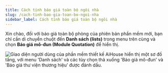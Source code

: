 ```yaml
---
title: Cách tính báo giá toàn bộ ngôi nhà
slug: /cach-tinh-bao-gia-toan-bo-ngoi-nha
sidebar_label: Cách tính báo giá toàn bộ ngôi nhà
---
```


Xin chào, đối với báo giá toàn bộ phòng của phiên bản phần mềm mới, bạn chỉ cần di chuyển chuột đến **Danh sách (lists)** trong menu trên cùng và chọn **Báo giá mô-đun (Module Quotation)** để hiển thị.

![Giao diện người dùng của phần mềm thiết kế AiHouse hiển thị một sơ đồ tầng, với menu 'Danh sách' và các tùy chọn thả xuống 'Báo giá mô-đun' và 'Báo giá thư viện thương hiệu' được đánh dấu.](https://storage.googleapis.com/jegavn_kb/images/8e56cfc2-fbb1-493d-9c91-f17ee3a9fc25.png)
